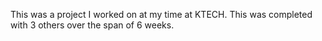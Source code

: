 This was a project I worked on at my time at KTECH. This was completed with 3 others over the span of 6 weeks.
